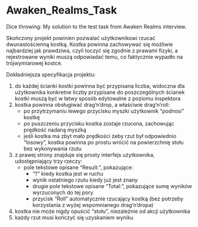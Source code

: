# Awaken_Realms_Task 
Dice throwing: My solution to the test task from Awaken Realms interview.

Skończony projekt powinien pozwalać użytkownikowi rzucać dwunastościenną kostką.
Kostka powinna zachowywać się możliwie najbardziej jak prawdziwa, czyli toczyć
się zgodnie z prawami fizyki, a rejestrowane wyniki muszą odpowiadać temu, co
faktycznie wypadło na trójwymiarowej kostce.

Dokładniejsza specyfikacja projektu:
  1. do każdej ścianki kostki powinna być przypisana liczba, widoczna dla użytkownika konkretne liczby przypisane do poszczególnych ścianek kostki muszą być w łatwy sposób edytowalne z poziomu inspektora
  2. kostka powinna obsługiwać drag’n’drop, a właściwie drag’n’roll:
     - po przytrzymaniu lewego przycisku myszki użytkownik “podnosi” kostkę
     - po puszczeniu przycisku kostka zostaje rzucona, zachowując prędkość nadaną myszką
     - jeśli kostka ma zbyt mało prędkości żeby rzut był odpowiednio “losowy”, kostka powinna po prostu wrócić na powierzchnię stołu bez wykonywania rzutu
  3. z prawej strony znajduje się prosty interfejs użytkownika, udostępniający trzy rzeczy:
     - pole tekstowe opisane “Result:”, pokazujące:
       - “?” kiedy kostka jest w ruchu
       - wynik ostatniego rzutu kiedy już jest znany
       - drugie pole tekstowe opisane “Total:”, pokazujące sumę wyników wyrzuconych do tej pory
       - przycisk “Roll” automatycznie rzucający kostką (bez potrzeby korzystania z wyżej wspomnianego drag’n’dropa)
  4. kostka nie może nigdy opuścić “stołu”, niezależnie od akcji użytkownika
  5. każdy rzut musi kończyć się uzyskaniem wyniku
